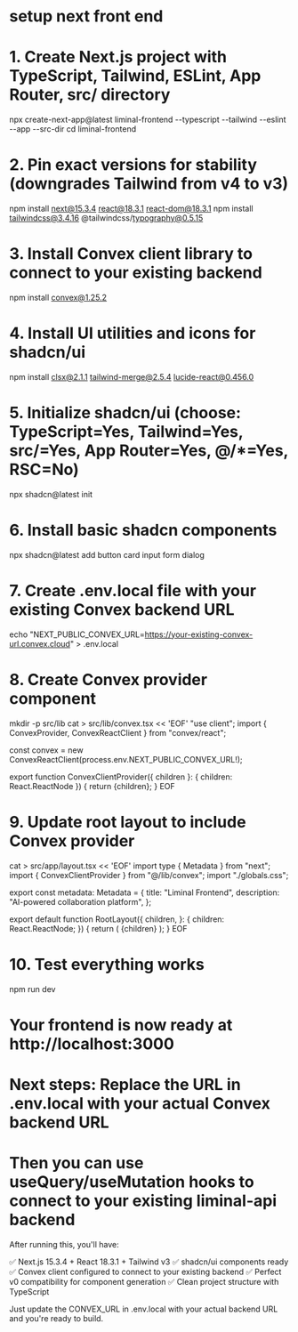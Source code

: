 # setup next front end

# 1. Create Next.js project with TypeScript, Tailwind, ESLint, App Router, src/ directory
npx create-next-app@latest liminal-frontend --typescript --tailwind --eslint --app --src-dir
cd liminal-frontend

# 2. Pin exact versions for stability (downgrades Tailwind from v4 to v3)
npm install next@15.3.4 react@18.3.1 react-dom@18.3.1
npm install tailwindcss@3.4.16 @tailwindcss/typography@0.5.15

# 3. Install Convex client library to connect to your existing backend
npm install convex@1.25.2

# 4. Install UI utilities and icons for shadcn/ui
npm install clsx@2.1.1 tailwind-merge@2.5.4 lucide-react@0.456.0

# 5. Initialize shadcn/ui (choose: TypeScript=Yes, Tailwind=Yes, src/=Yes, App Router=Yes, @/*=Yes, RSC=No)
npx shadcn@latest init

# 6. Install basic shadcn components
npx shadcn@latest add button card input form dialog

# 7. Create .env.local file with your existing Convex backend URL
echo "NEXT_PUBLIC_CONVEX_URL=https://your-existing-convex-url.convex.cloud" > .env.local

# 8. Create Convex provider component
mkdir -p src/lib
cat > src/lib/convex.tsx << 'EOF'
"use client";
import { ConvexProvider, ConvexReactClient } from "convex/react";

const convex = new ConvexReactClient(process.env.NEXT_PUBLIC_CONVEX_URL!);

export function ConvexClientProvider({ children }: { children: React.ReactNode }) {
  return <ConvexProvider client={convex}>{children}</ConvexProvider>;
}
EOF

# 9. Update root layout to include Convex provider
cat > src/app/layout.tsx << 'EOF'
import type { Metadata } from "next";
import { ConvexClientProvider } from "@/lib/convex";
import "./globals.css";

export const metadata: Metadata = {
  title: "Liminal Frontend",
  description: "AI-powered collaboration platform",
};

export default function RootLayout({
  children,
}: {
  children: React.ReactNode;
}) {
  return (
    <html lang="en">
      <body>
        <ConvexClientProvider>
          {children}
        </ConvexClientProvider>
      </body>
    </html>
  );
}
EOF

# 10. Test everything works
npm run dev

# Your frontend is now ready at http://localhost:3000
# Next steps: Replace the URL in .env.local with your actual Convex backend URL
# Then you can use useQuery/useMutation hooks to connect to your existing liminal-api backend


After running this, you'll have:

✅ Next.js 15.3.4 + React 18.3.1 + Tailwind v3
✅ shadcn/ui components ready
✅ Convex client configured to connect to your existing backend
✅ Perfect v0 compatibility for component generation
✅ Clean project structure with TypeScript

Just update the CONVEX_URL in .env.local with your actual backend URL and you're ready to build.
